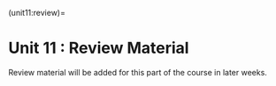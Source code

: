 (unit11:review)=
# Unit 11 : Review Material

Review material will be added for this part of the course in later weeks.
<!-- 
The following links can be used to review the content covered in Unit 3.
- {ref}`unit11:problems`
- {ref}`unit11:additionalproblems`
- {ref}`unit11:terms`
- {ref}`unit11:flashcards`
- {ref}`unit11:randomquiz`
- {ref}`unit11:fullquiz` -->

